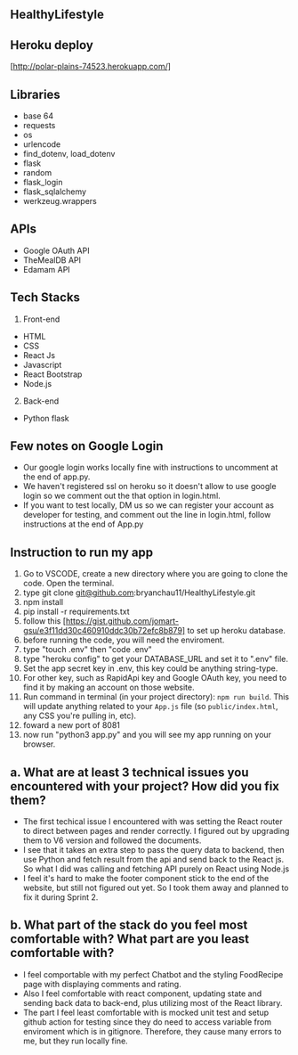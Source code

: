 ## HealthyLifestyle

## Heroku deploy

[http://polar-plains-74523.herokuapp.com/]

## Libraries

- base 64
- requests
- os
- urlencode
- find_dotenv, load_dotenv
- flask
- random
- flask_login
- flask_sqlalchemy
- werkzeug.wrappers

## APIs

- Google OAuth API
- TheMealDB API
- Edamam API

## Tech Stacks

1. Front-end

- HTML
- CSS
- React Js
- Javascript
- React Bootstrap
- Node.js

2. Back-end

- Python flask

## Few notes on Google Login

- Our google login works locally fine with instructions to uncomment at the end of app.py.
- We haven't registered ssl on heroku so it doesn't allow to use google login so we comment out the that option in login.html.
- If you want to test locally, DM us so we can register your account as developer for testing, and comment out the line in login.html, follow instructions at the end of App.py

## Instruction to run my app

1. Go to VSCODE, create a new directory where you are going to clone the code. Open the terminal.
2. type git clone git@github.com:bryanchau11/HealthyLifestyle.git
3. npm install
4. pip install -r requirements.txt
5. follow this [https://gist.github.com/jomart-gsu/e3f11dd30c460910ddc30b72efc8b879] to set up heroku database.
6. before running the code, you will need the enviroment.
7. type "touch .env" then "code .env"
8. type "heroku config" to get your DATABASE_URL and set it to ".env" file.
9. Set the app secret key in .env, this key could be anything string-type.
10. For other key, such as RapidApi key and Google OAuth key, you need to find it by making an account on those website.
11. Run command in terminal (in your project directory): `npm run build`. This will update anything related to your `App.js` file (so `public/index.html`, any CSS you're pulling in, etc).
12. foward a new port of 8081
13. now run "python3 app.py" and you will see my app running on your browser.

## a. What are at least 3 technical issues you encountered with your project? How did you fix them?

- The first techical issue I encountered with was setting the React router to direct between pages and render correctly. I figured out by upgrading them to V6 version and followed the documents.
- I see that it takes an extra step to pass the query data to backend, then use Python and fetch result from the api and send back to the React js. So what I did was calling and fetching API purely on React using Node.js
- I feel it's hard to make the footer component stick to the end of the website, but still not figured out yet. So I took them away and planned to fix it during Sprint 2.

## b. What part of the stack do you feel most comfortable with? What part are you least comfortable with?

- I feel comportable with my perfect Chatbot and the styling FoodRecipe page with displaying comments and rating.
- Also I feel comfortable with react component, updating state and sending back data to back-end, plus utilizing most of the React library.
- The part I feel least comfortable with is mocked unit test and setup github action for testing since they do need to access variable from enviroment which is in gitignore. Therefore, they cause many errors to me, but they run locally fine.
